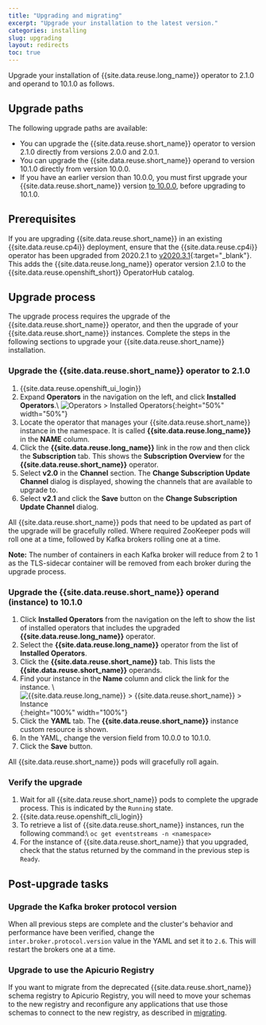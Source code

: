 ```yaml
---
title: "Upgrading and migrating"
excerpt: "Upgrade your installation to the latest version."
categories: installing
slug: upgrading
layout: redirects
toc: true
---
```


Upgrade your installation of {{site.data.reuse.long_name}} operator to 2.1.0 and operand to 10.1.0 as follows.

## Upgrade paths

The following upgrade paths are available:
- You can upgrade the {{site.data.reuse.short_name}} operator to version 2.1.0 directly from versions 2.0.0 and 2.0.1.
- You can upgrade the {{site.data.reuse.short_name}} operand to version 10.1.0 directly from version 10.0.0.
- If you have an earlier version than 10.0.0, you must first upgrade your {{site.data.reuse.short_name}} version [to 10.0.0](../../10.0/installing/upgrading/), before upgrading to 10.1.0.

## Prerequisites

If you are upgrading {{site.data.reuse.short_name}} in an existing {{site.data.reuse.cp4i}} deployment, ensure that the {{site.data.reuse.cp4i}} operator has been upgraded from 2020.2.1 to [v2020.3.1](https://www.ibm.com/support/knowledgecenter/SSGT7J_20.3/upgrade/upgrade.html){:target="_blank"}. This adds the  {{site.data.reuse.long_name}} operator version 2.1.0 to the {{site.data.reuse.openshift_short}} OperatorHub catalog.

## Upgrade process

The upgrade process requires the upgrade of the {{site.data.reuse.short_name}} operator, and then the upgrade of your {{site.data.reuse.short_name}} instances. Complete the steps in the following sections to upgrade your {{site.data.reuse.short_name}} installation.

### Upgrade the {{site.data.reuse.short_name}} operator to 2.1.0

1. {{site.data.reuse.openshift_ui_login}}
2. Expand **Operators** in the navigation on the left, and click **Installed Operators**.\\
   ![Operators > Installed Operators](../../../images/rhocp_menu_installedoperators.png "Screen capture showing how to select Operators > Installed Operators from navigation menu"){:height="50%" width="50%"}
3. Locate the operator that manages your {{site.data.reuse.short_name}} instance in the namespace. It is called **{{site.data.reuse.long_name}}** in the **NAME** column.
4. Click the **{{site.data.reuse.long_name}}** link in the row and then click the **Subscription** tab. This shows the **Subscription Overview** for the **{{site.data.reuse.short_name}}** operator.
5. Select **v2.0** in the **Channel** section. The **Change Subscription Update Channel** dialog is displayed, showing the channels that are available to upgrade to.
6. Select **v2.1** and click the **Save** button on the **Change Subscription Update Channel** dialog.

All {{site.data.reuse.short_name}} pods that need to be updated as part of the upgrade will be gracefully rolled. Where required ZooKeeper pods will roll one at a time, followed by Kafka brokers rolling one at a time.

**Note:** The number of containers in each Kafka broker will reduce from 2 to 1 as the TLS-sidecar container will be removed from each broker during the upgrade process.

### Upgrade the {{site.data.reuse.short_name}} operand (instance) to 10.1.0

1. Click **Installed Operators** from the navigation on the left to show the list of installed operators that includes the upgraded **{{site.data.reuse.long_name}}** operator.
2. Select the **{{site.data.reuse.long_name}}** operator from the list of **Installed Operators**.
3. Click the **{{site.data.reuse.short_name}}** tab. This lists the **{{site.data.reuse.short_name}}** operands.
4. Find your instance in the **Name** column and click the link for the instance. \\
   ![{{site.data.reuse.long_name}} > {{site.data.reuse.short_name}} > Instance](../../../images/find_your_instance.png "Screen capture showing how to select your instance by {{site.data.reuse.long_name}} > {{site.data.reuse.short_name}} > Instance"){:height="100%" width="100%"}
5. Click the **YAML** tab. The **{{site.data.reuse.short_name}}** instance custom resource is shown.
6. In the YAML, change the version field from 10.0.0 to 10.1.0.
7. Click the **Save** button.

All {{site.data.reuse.short_name}} pods will gracefully roll again.

### Verify the upgrade

1. Wait for all {{site.data.reuse.short_name}} pods to complete the upgrade process. This is indicated by the `Running` state.
2. {{site.data.reuse.openshift_cli_login}}
3. To retrieve a list of {{site.data.reuse.short_name}} instances, run the following command:\\
   `oc get eventstreams -n <namespace>`
4. For the instance of {{site.data.reuse.short_name}} that you upgraded, check that the status returned by the command in the previous step is `Ready`.

## Post-upgrade tasks

### Upgrade the Kafka broker protocol version

When all previous steps are complete and the cluster's behavior and performance have been verified, change the `inter.broker.protocol.version` value in the YAML and set it to `2.6`. This will restart the brokers one at a time.

### Upgrade to use the Apicurio Registry

If you want to migrate from the deprecated {{site.data.reuse.short_name}} schema registry to Apicurio Registry, you will need to move your schemas to the new registry and reconfigure any applications that use those schemas to connect to the new registry, as described in [migrating](../migrating-to-apicurio/).
